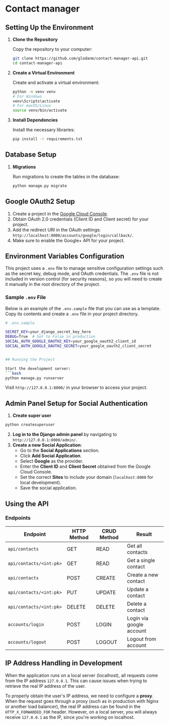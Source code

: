 # Contact manager

## Setting Up the Environment

1. **Clone the Repository**

   Copy the repository to your computer:
   ```bash
   git clone https://github.com/glodanm/contact-manager-api.git
   cd contact-manager-api
   ```

2. **Create a Virtual Environment**

   Create and activate a virtual environment:
   ```bash
   python -m venv venv
   # For Windows
   venv\Scripts\activate
   # For macOS/Linux
   source venv/bin/activate
   ```

3. **Install Dependencies**

   Install the necessary libraries:
   ```bash
   pip install -r requirements.txt
   ```

## Database Setup

1. **Migrations**

   Run migrations to create the tables in the database:
   ```bash
   python manage.py migrate
   ```

## Google OAuth2 Setup

1. Create a project in the [Google Cloud Console](https://console.cloud.google.com/).
2. Obtain OAuth 2.0 credentials (Client ID and Client secret) for your project.
3. Add the redirect URI in the OAuth settings: `http://localhost:8000/accounts/google/login/callback/`.
4. Make sure to enable the Google+ API for your project.

## Environment Variables Configuration

This project uses a `.env` file to manage sensitive configuration settings such as the secret key, debug mode, and OAuth credentials. The `.env` file is not included in version control (for security reasons), so you will need to create it manually in the root directory of the project.

### Sample `.env` File

Below is an example of the `.env.sample` file that you can use as a template. Copy its contents and create a `.env` file in your project directory.

```bash
# .env.sample

SECRET_KEY=your_django_secret_key_here
DEBUG=True  # Set to False in production
SOCIAL_AUTH_GOOGLE_OAUTH2_KEY=your_google_oauth2_client_id
SOCIAL_AUTH_GOOGLE_OAUTH2_SECRET=your_google_oauth2_client_secret


## Running the Project

Start the development server:
```bash
python manage.py runserver
```

Visit `http://127.0.0.1:8000/` in your browser to access your project.

## Admin Panel Setup for Social Authentication
1. **Create super user** 
```bash
python createsuperuser
```
2. **Log in to the Django admin panel** by navigating to `http://127.0.0.1:8000/admin/`.
3. **Create a new Social Application**:
   - Go to the **Social Applications** section.
   - Click **Add Social Application**.
   - Select **Google** as the provider.
   - Enter the **Client ID** and **Client Secret** obtained from the Google Cloud Console.
   - Set the correct **Sites** to include your domain (`localhost:8000` for local development).
   - Save the social application.

## Using the API

### Endpoints

Endpoint |HTTP Method | CRUD Method | Result
-- | -- |-- |--
`api/contacts` | GET | READ | Get all contacts
`api/contacts/<int:pk>` | GET | READ | Get a single contact
`api/contacts`| POST | CREATE | Create a new contact
`api/contacts/<int:pk>` | PUT | UPDATE | Update a contact
`api/contacts/<int:pk>` | DELETE | DELETE | Delete a contact
`accounts/login`| POST | LOGIN | Login via google account
`accounts/logout`| POST | LOGOUT | Logout from account


## IP Address Handling in Development

When the application runs on a local server (localhost), all requests come from the IP address `127.0.0.1`. 
This can cause issues when trying to retrieve the real IP address of the user.

To properly obtain the user's IP address, we need to configure a **proxy**. When the request goes through a proxy 
(such as in production with Nginx or another load balancer), the real IP address can be found in the `HTTP_X_FORWARDED_FOR` header. 
However, on a local server, you will always receive `127.0.0.1` as the IP, since you're working on localhost.

